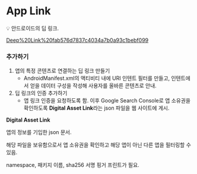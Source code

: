 # App Link

<aside>
💡 안드로이드의 딥 링크.

</aside>

[Deep%20Link%20fab576d7837c4034a7b0a93c1bebf099](Deep%20Link%20fab576d7837c4034a7b0a93c1bebf099)

### **추가하기**

1. 앱의 특정 콘텐츠로 연결하는 딥 링크 만들기
    - AndroidManifest.xml의 액티비티 내에 URI 인텐트 필터를 만들고, 인텐트에서 얻을 데이터 구성을 작성해 사용자를 올바른 콘텐츠로 안내.
2. 딥 링크의 인증 추가하기
    - 앱 링크 인증을 요청하도록 함. 이후 Google Search Console로 앱 소유권을 확인하도록 **Digital Asset Link**라는 json 파일을 웹 사이트에 게시.
    

**Digital Asset Link**

앱의 정보를 기입한 json 문서.

해당 파일을 보유함으로서 앱 소유권을 확인하고 해당 앱이 아닌 다른 앱을 필터링할 수 있음.

namespace, 패키지 이름, sha256 서명 핑거 프린트가 필요.